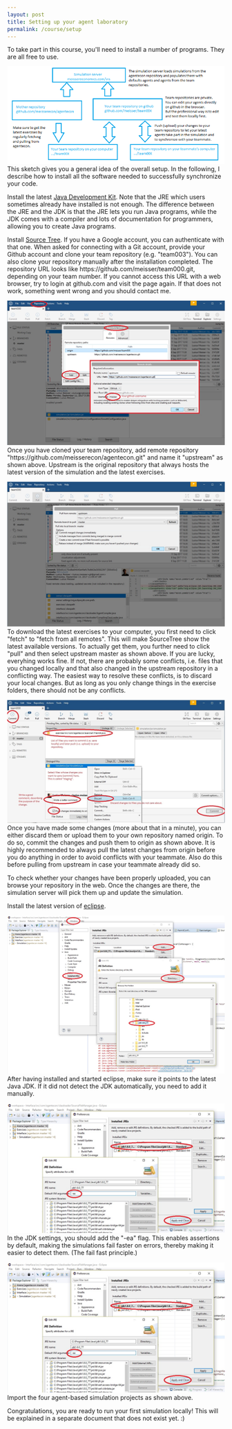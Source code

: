```yaml
---
layout: post
title: Setting up your agent laboratory
permalink: /course/setup
---
```


<p>To take part in this course, you'll need to install a number of programs. They are all free to use.</p>

<p><img src="/course/overview.png" alt="" class="image full">This sketch gives you a general idea of the overall setup. In the following, I describe how to install all the software needed to successfully synchronize your code.</p>

<p>Install the latest <a href="http://www.oracle.com/technetwork/java/javase/downloads/jdk8-downloads-2133151.html">Java Development Kit</a>. Note that the JRE which users sometimes already have installed is not enough. The difference between the JRE and the JDK is that the JRE lets you run Java programs, while the JDK comes with a compiler and lots of documentation for programmers, allowing you to create Java programs.</a>

<p>Install <a href="sourcetreeapp.com">Source Tree</a>. If you have a Google account, you can authenticate with that one. When asked for connecting with a Git account, provide your Github account and clone your team repository (e.g. "team003"). You can also clone your repository manually after the installation completed. The repository URL looks like https://github.com/meisser/team000.git, depending on your team number. If you cannot access this URL with a web browser, try to login at github.com and visit the page again. If that does not work, something went wrong and you should contact me.</p>

<p><img src="/course/sourcetree-setup-upstream.jpg" alt="" class="image full">Once you have cloned your team repository, add remote repository "https://github.com/meisserecon/agentecon.git" and name it "upstream" as shown above. Upstream is the original repository that always hosts the latest version of the simulation and the latest exercises.</p>

<p><img src="/course/sourcetree-setup-upstream-pull.jpg" alt="" class="image full">To download the latest exercises to your computer, you first need to click "fetch" to "fetch from all remotes". This will make SourceTree show the latest available versions. To actually get them, you further need to click "pull" and then select upstream master as shown above. If you are lucky, everyhing works fine. If not, there are probably some conflicts, i.e. files that you changed locally and that also changed in the upstream repository in a conflicting way. The easiest way to resolve these conflicts, is to discard your local changes. But as long as you only change things in the exercise folders, there should not be any conflicts.</p>

<p><img src="/course/sourcetree-commit.jpg" alt="" class="image full">Once you have made some changes (more about that in a minute), you can either discard them or upload them to your own repository named origin. To do so, commit the changes and push them to origin as shown above. It is highly recommended to always pull the latest changes from origin before you do anything in order to avoid conflicts with your teammate. Also do this before pulling from upstream in case your teammate already did so.</p>

<p>To check whether your changes have been properly uploaded, you can browse your repository in the web. Once the changes are there, the simulation server will pick them up and update the simulation.</p>

<p>Install the latest version of <a href="http://www.eclipse.org/downloads/">eclipse</a>.</p>

<p><img src="/course/eclipse-setup-jdk-1.jpg" alt="" class="image full">After having installed and started eclipse, make sure it points to the latest Java JDK. If it did not detect the JDK automatically, you need to add it manually.</p>

<p><img src="/course/eclipse-setup-jdk-2.jpg" alt="" class="image full">In the JDK settings, you should add the "-ea" flag. This enables assertions by default, making the simulations fail faster on errors, thereby making it easier to detect them. (The fail fast principle.)</p>

<p><img src="/course/eclipse-setup-jdk-2.jpg" alt="" class="image full">Import the four agent-based simulation projects as shown above.</p>

<p>Congratulations, you are ready to run your first simulation locally! This will be explained in a separate document that does not exist yet. :)</p>


